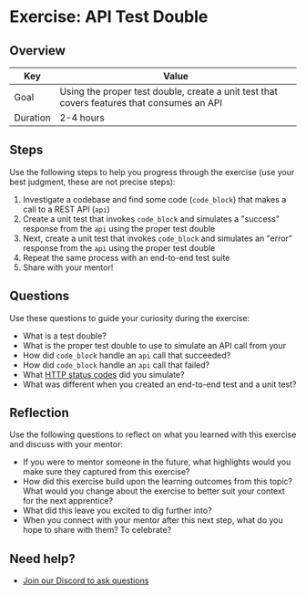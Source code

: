 # Exercise: API Test Double

## Overview

| Key | Value |
| --- | --- |
| Goal | Using the proper test double, create a unit test that covers features that consumes an API |
| Duration | 2-4 hours |

## Steps

Use the following steps to help you progress through the exercise (use your best judgment, these are not precise steps):

1. Investigate a codebase and find some code (`code_block`) that makes a call to a REST API (`api`)
2. Create a unit test that invokes `code_block` and simulates a "success" response from the `api` using the proper test double
3. Next, create a unit test that invokes `code_block` and simulates an "error" response from the `api` using the proper test double
4. Repeat the same process with an end-to-end test suite
5. Share with your mentor!

## Questions

Use these questions to guide your curiosity during the exercise:

- What is a test double?
- What is the proper test double to use to simulate an API call from your 
- How did `code_block` handle an `api` call that succeeded?
- How did `code_block` handle an `api` call that failed?
- What [HTTP status codes](https://httpstatuses.com/) did you simulate? 
- What was different when you created an end-to-end test and a unit test?

## Reflection

Use the following questions to reflect on what you learned with this exercise and discuss with your mentor:

- If you were to mentor someone in the future, what highlights would you make sure they captured from this exercise? 
- How did this exercise build upon the learning outcomes from this topic? What would you change about the exercise to better suit your context for the next apprentice?
- What did this leave you excited to dig further into? 
- When you connect with your mentor after this next step, what do you hope to share with them? To celebrate? 

## Need help?

- [Join our Discord to ask questions](https://discord.gg/bDVYvG3Czd)
